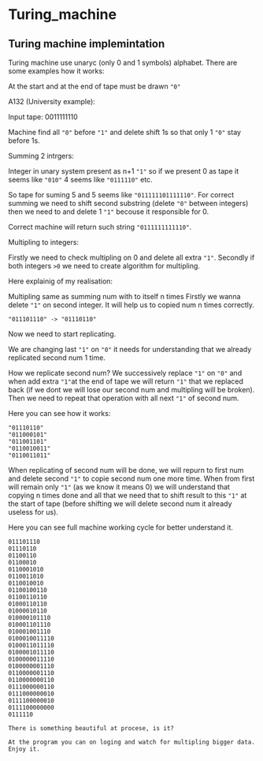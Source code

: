 # Turing_machine

## Turing machine implemintation 
Turing machine use unaryс (only 0 and 1 symbols) alphabet. There are some examples how it works:

At the start and at the end of tape must be drawn ```"0"```

A132 (University example):

Input tape:
0011111110

Machine find all ```"0"``` before ```"1"``` and delete shift 1s so that only 1 ```"0"``` stay before 1s.


Summing 2 intrgers:

Integer in unary system present as n+1 ```"1"``` so if we present 0 as tape it seems like ```"010"```
4 seems like ```"0111110"``` etc.

So tape for suming 5 and 5 seems like ```"011111101111110"```.
For correct summing we need to shift second substring (delete ```"0"``` between integers) then we need to and delete 1 ```"1"```
becouse it responsible for 0.

Correct machine will return such string ```"0111111111110"```.


Multipling to integers:


Firstly we need to check multipling on 0 and delete all extra ```"1"```.
Secondly if both integers ```>0``` we need to create algorithm for multipling.

Here explainig of my realisation:

Multipling same as summing num with to itself n times Firstly we wanna delete ```"1"``` on second integer.
It will help us to copied num n times correctly.
```
"011101110" -> "01110110"
```

Now we need to start replicating.

We are changing last ```"1"``` on ```"0"``` it needs for understanding that we already replicated second num 1 time.

How we replicate second num?
We successively replace ```"1"``` on ```"0"``` and when add extra ```"1"```at the end of tape we will return ```"1"``` that we 
replaced back (if we dont we will lose our second num and multipling will be broken). Then we need to repeat that operation with 
all next ```"1"``` of second num.

Here you can see how it works:

```
"01110110"
"011000101"
"011001101"
"0110010011"
"0110011011"
```

When replicating of second num will be done, we will repurn to first num and delete second ```"1"``` to copie second num one more time.
When from first will remain only ```"1"``` (as we know it means 0) we will understand that copying n times done and all that we need 
that to shift result to this ```"1"``` at the start of tape (before shifting we will delete second num it already useless for us).

Here you can see full machine working cycle for better understand it. 

```
011101110
01110110
01100110
01100010
0110001010
0110011010
0110010010
01100100110
01100110110
01000110110
01000010110
010000101110
010001101110
010001001110
0100010011110
0100011011110
0100001011110
0100000011110
0100000001110
0110000001110
0110000000110
0111000000110
0111000000010
0111100000010
0111100000000
0111110

There is something beautiful at procese, is it?

At the program you can on loging and watch for multipling bigger data. Enjoy it.


